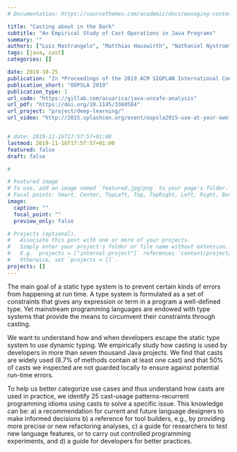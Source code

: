 ```yaml
---
# Documentation: https://sourcethemes.com/academic/docs/managing-content/

title: "Casting about in the Dark"
subtitle: "An Empirical Study of Cast Operations in Java Programs"
summary: ""
authors: ["Luis Mastrangelo", "Matthias Hauswirth", "Nathaniel Nystrom"]
tags: [java, cast]
categories: []

date: 2019-10-25
publication: "In *Proceedings of the 2019 ACM SIGPLAN International Conference on Object-Oriented Programming, Systems, Languages, and Applications*"
publication_short: "OOPSLA 2019"
publication_type: 1
url_code: "https://gitlab.com/acuarica/java-unsafe-analysis"
url_pdf: "https://doi.org/10.1145/3360584"
url_project: "project/deep-learning/"
url_video: "http://2015.splashcon.org/event/oopsla2015-use-at-your-own-risk-the-java-unsafe-api-in-the-wild"


# date: 2019-11-16T17:57:57+01:00
lastmod: 2019-11-16T17:57:57+01:00
featured: false
draft: false

# 

# Featured image
# To use, add an image named `featured.jpg/png` to your page's folder.
# Focal points: Smart, Center, TopLeft, Top, TopRight, Left, Right, BottomLeft, Bottom, BottomRight.
image:
  caption: ""
  focal_point: ""
  preview_only: false

# Projects (optional).
#   Associate this post with one or more of your projects.
#   Simply enter your project's folder or file name without extension.
#   E.g. `projects = ["internal-project"]` references `content/project/deep-learning/index.md`.
#   Otherwise, set `projects = []`.
projects: []
---
```


The main goal of a static type system is to prevent certain kinds of errors from happening at run time.
A type system is formulated as a set of constraints that gives any expression or term in a program a well-defined type.
Yet mainstream programming languages are endowed with type systems that provide the means to circumvent their constraints through casting.

We want to understand how and when developers escape the static type system to use dynamic typing.
We empirically study how casting is used by developers in more than seven thousand Java projects.
We find that casts are widely used (8.7% of methods contain at least one cast) and that 50% of casts we inspected are not guarded locally to ensure against potential run-time errors.

To help us better categorize use cases and thus understand how casts are used in practice, we identify 25 cast-usage patterns-recurrent programming idioms using casts to solve a specific issue.
This knowledge can be: a) a recommendation for current and future language designers to make informed decisions
b) a reference for tool builders, e.g., by providing more precise or new refactoring analyses,
c) a guide for researchers to test new language features, or to carry out controlled programming experiments, and
d) a guide for developers for better practices.
